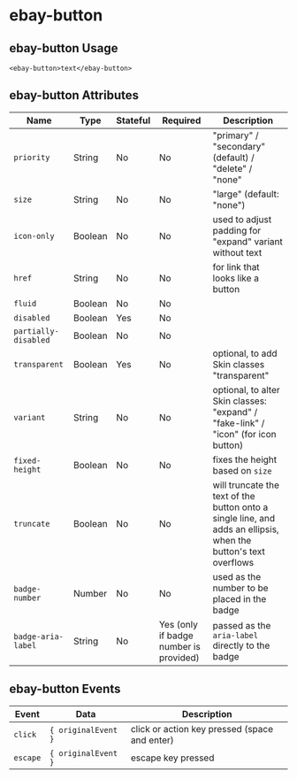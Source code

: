 # ebay-button

## ebay-button Usage

```marko
<ebay-button>text</ebay-button>
```

## ebay-button Attributes

Name | Type | Stateful | Required | Description
--- | --- | --- | --- | ---
`priority` | String | No | No | "primary" / "secondary" (default) / "delete" / "none"
`size` | String | No | No | "large" (default: "none")
`icon-only` | Boolean | No | No | used to adjust padding for "expand" variant without text
`href` | String | No | No | for link that looks like a button
`fluid` | Boolean | No | No |
`disabled` | Boolean | Yes | No |
`partially-disabled` | Boolean | No | No |
`transparent` | Boolean | Yes | No | optional, to add Skin classes "transparent"
`variant` | String | No | No | optional, to alter Skin classes: "expand" / "fake-link" / "icon" (for icon button)
`fixed-height` | Boolean | No | No | fixes the height based on `size`
`truncate` | Boolean | No | No | will truncate the text of the button onto a single line, and adds an ellipsis, when the button's text overflows
`badge-number` | Number | No | No | used as the number to be placed in the badge
`badge-aria-label` | String | No | Yes (only if badge number is provided) | passed as the `aria-label` directly to the badge

## ebay-button Events

Event | Data | Description
--- | --- | ---
`click` | `{ originalEvent }` | click or action key pressed (space and enter)
`escape` | `{ originalEvent }` | escape key pressed
